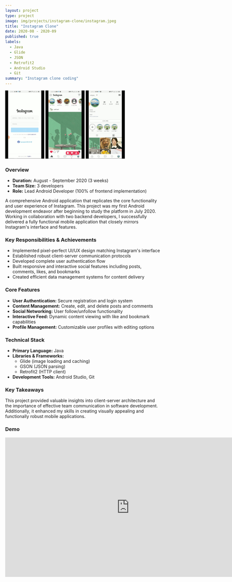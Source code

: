 ```yaml
---
layout: project
type: project
image: img/projects/instagram-clone/instagram.jpeg
title: "Instagram Clone"
date: 2020-08 - 2020-09
published: true
labels:
  - Java
  - Glide
  - JSON
  - Retrofit2
  - Android Studio
  - Git
summary: "Instagram clone coding"
---
```

<div class="text-center p-4">
  <img width="25%" src="../img/projects/instagram-clone/instagram-1.jpeg" class="img-thumbnail" >
  <img width="25%" src="../img/projects/instagram-clone/instagram-2.jpeg" class="img-thumbnail" >
  <img width="25%" src="../img/projects/instagram-clone/instagram-3.jpeg" class="img-thumbnail" >
</div>

### Overview
* **Duration:** August - September 2020 (3 weeks)
* **Team Size:** 3 developers
* **Role:** Lead Android Developer (100% of frontend implementation)

A comprehensive Android application that replicates the core functionality and user experience of Instagram. This project was my first Android development endeavor after beginning to study the platform in July 2020. Working in collaboration with two backend developers, I successfully delivered a fully functional mobile application that closely mirrors Instagram's interface and features.

### Key Responsibilities & Achievements
* Implemented pixel-perfect UI/UX design matching Instagram's interface
* Established robust client-server communication protocols
* Developed complete user authentication flow
* Built responsive and interactive social features including posts, comments, likes, and bookmarks
* Created efficient data management systems for content delivery

### Core Features
* **User Authentication:** Secure registration and login system
* **Content Management:** Create, edit, and delete posts and comments
* **Social Networking:** User follow/unfollow functionality
* **Interactive Feed:** Dynamic content viewing with like and bookmark capabilities
* **Profile Management:** Customizable user profiles with editing options

### Technical Stack
* **Primary Language:** Java
* **Libraries & Frameworks:** 
  * Glide (image loading and caching)
  * GSON (JSON parsing)
  * Retrofit2 (HTTP client)
* **Development Tools:** Android Studio, Git

### Key Takeaways
This project provided valuable insights into client-server architecture and the importance of effective team communication in software development. Additionally, it enhanced my skills in creating visually appealing and functionally robust mobile applications.

### Demo
<div class="text-center p-4">
  <iframe width="800" height="450" src="https://www.youtube.com/embed/UUYLn0pjgMA" frameborder="0" allow="accelerometer; autoplay; clipboard-write; encrypted-media; gyroscope; picture-in-picture" allowfullscreen></iframe>
</div>
